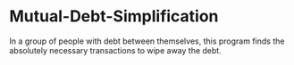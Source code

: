 # Mutual-Debt-Simplification
In a group of people with debt between themselves, this program finds the absolutely necessary transactions to wipe away the debt.
